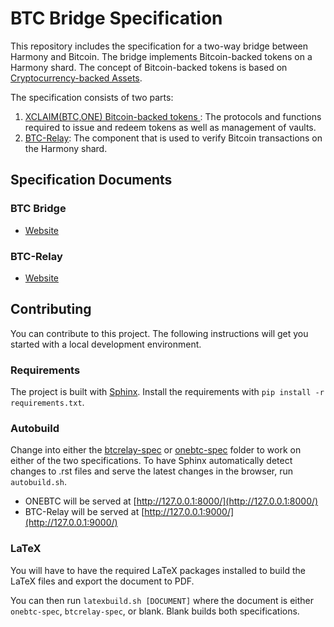 # BTC Bridge Specification

This repository includes the specification for a two-way bridge between Harmony and Bitcoin.
The bridge implements Bitcoin-backed tokens on a Harmony shard.
The concept of Bitcoin-backed tokens is based on [Cryptocurrency-backed Assets](https://www.xclaim.io/).

The specification consists of two parts:

1. [XCLAIM(BTC,ONE) Bitcoin-backed tokens ](./onebtc-spec): The protocols and functions required to issue and redeem tokens as well as management of vaults.
2. [BTC-Relay](./btcrelay-spec/): The component that is used to verify Bitcoin transactions on the Harmony shard.

## Specification Documents

### BTC Bridge

- [Website](https://harmony.github.io/onebtc-spec)

### BTC-Relay

- [Website](https://harmony.gitlab.io/onebtc-spec/btcrelay-spec/)

## Contributing

You can contribute to this project. The following instructions will get you started with a local development environment.

### Requirements

The project is built with [Sphinx](https://www.sphinx-doc.org/en/master/).
Install the requirements with ``pip install -r requirements.txt``.


### Autobuild

Change into either the [btcrelay-spec](./btcrelay-spec/) or [onebtc-spec](./onebtc-spec) folder to work on either of the two specifications.
To have Sphinx automatically detect changes to .rst files and serve the latest changes in the browser, run `autobuild.sh`.


- ONEBTC will be served at [http://127.0.0.1:8000/](http://127.0.0.1:8000/)
- BTC-Relay will be served at [http://127.0.0.1:9000/](http://127.0.0.1:9000/)

### LaTeX

You will have to have the required LaTeX packages installed to build the LaTeX files and export the document to PDF.

You can then run ``latexbuild.sh [DOCUMENT]`` where the document is either ``onebtc-spec``, ``btcrelay-spec``, or blank. Blank builds both specifications.
